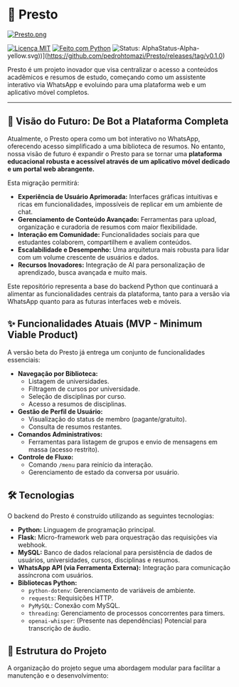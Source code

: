 # 🚀 Presto

[![Presto.png](https://i.postimg.cc/wvZ0sTPL/Presto-Banner-para-Reddit.png)](https://postimg.cc/k67B0C2w)

[![Licença MIT](https://img.shields.io/badge/License-MIT-blue.svg)](https://opensource.org/licenses/MIT)
[![Feito com Python](https://img.shields.io/badge/Python-3.x-blue.svg)](https://www.python.org/)
![Status: Alpha](https://img.shields.io/badge/Status-Alpha-yellow.svg)Status-Alpha-yellow.svg))](https://github.com/pedrohtomazi/Presto/releases/tag/v0.1.0)

Presto é um projeto inovador que visa centralizar o acesso a conteúdos acadêmicos e resumos de estudo, começando como um assistente interativo via WhatsApp e evoluindo para uma plataforma web e um aplicativo móvel completos.

---

## 🎯 Visão do Futuro: De Bot a Plataforma Completa

Atualmente, o Presto opera como um bot interativo no WhatsApp, oferecendo acesso simplificado a uma biblioteca de resumos. No entanto, nossa visão de futuro é expandir o Presto para se tornar uma **plataforma educacional robusta e acessível através de um aplicativo móvel dedicado e um portal web abrangente.**

Esta migração permitirá:

* **Experiência de Usuário Aprimorada:** Interfaces gráficas intuitivas e ricas em funcionalidades, impossíveis de replicar em um ambiente de chat.
* **Gerenciamento de Conteúdo Avançado:** Ferramentas para upload, organização e curadoria de resumos com maior flexibilidade.
* **Interação em Comunidade:** Funcionalidades sociais para que estudantes colaborem, compartilhem e avaliem conteúdos.
* **Escalabilidade e Desempenho:** Uma arquitetura mais robusta para lidar com um volume crescente de usuários e dados.
* **Recursos Inovadores:** Integração de AI para personalização de aprendizado, busca avançada e muito mais.

Este repositório representa a base do backend Python que continuará a alimentar as funcionalidades centrais da plataforma, tanto para a versão via WhatsApp quanto para as futuras interfaces web e móveis.

## ✨ Funcionalidades Atuais (MVP - Minimum Viable Product)

A versão beta do Presto já entrega um conjunto de funcionalidades essenciais:

* **Navegação por Biblioteca:**
    * Listagem de universidades.
    * Filtragem de cursos por universidade.
    * Seleção de disciplinas por curso.
    * Acesso a resumos de disciplinas.
* **Gestão de Perfil de Usuário:**
    * Visualização do status de membro (pagante/gratuito).
    * Consulta de resumos restantes.
* **Comandos Administrativos:**
    * Ferramentas para listagem de grupos e envio de mensagens em massa (acesso restrito).
* **Controle de Fluxo:**
    * Comando `/menu` para reinício da interação.
    * Gerenciamento de estado da conversa por usuário.

## 🛠️ Tecnologias

O backend do Presto é construído utilizando as seguintes tecnologias:

* **Python:** Linguagem de programação principal.
* **Flask:** Micro-framework web para orquestração das requisições via webhook.
* **MySQL:** Banco de dados relacional para persistência de dados de usuários, universidades, cursos, disciplinas e resumos.
* **WhatsApp API (via Ferramenta Externa):** Integração para comunicação assíncrona com usuários.
* **Bibliotecas Python:**
    * `python-dotenv`: Gerenciamento de variáveis de ambiente.
    * `requests`: Requisições HTTP.
    * `PyMySQL`: Conexão com MySQL.
    * `threading`: Gerenciamento de processos concorrentes para timers.
    * `openai-whisper`: (Presente nas dependências) Potencial para transcrição de áudio.

## 📁 Estrutura do Projeto

A organização do projeto segue uma abordagem modular para facilitar a manutenção e o desenvolvimento:
